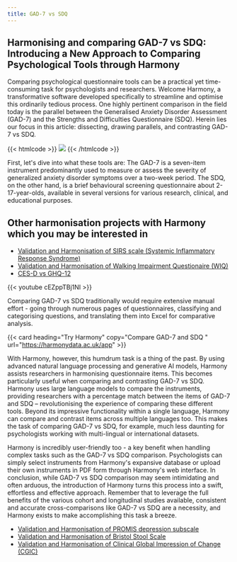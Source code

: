 ```yaml
---
title: GAD-7 vs SDQ
---
```


## Harmonising and comparing GAD-7 vs SDQ: Introducing a New Approach to Comparing Psychological Tools through Harmony

Comparing psychological questionnaire tools can be a practical yet time-consuming task for psychologists and researchers. Welcome Harmony, a transformative software developed specifically to streamline and optimise this ordinarily tedious process. One highly pertinent comparison in the field today is the parallel between the Generalised Anxiety Disorder Assessment (GAD-7) and the Strengths and Difficulties Questionnaire (SDQ). Herein lies our focus in this article: dissecting, drawing parallels, and contrasting GAD-7 vs SDQ.

{{< htmlcode >}}
<img src="/images/gad-7-scanned-min.webp" />
{{< /htmlcode >}}




First, let's dive into what these tools are: The GAD-7 is a seven-item instrument predominantly used to measure or assess the severity of generalized anxiety disorder symptoms over a two-week period. The SDQ, on the other hand, is a brief behavioural screening questionnaire about 2-17-year-olds, available in several versions for various research, clinical, and educational purposes.

## Other harmonisation projects with Harmony which you may be interested in

* [Validation and Harmonisation of SIRS scale (Systemic Inflammatory Response Syndrome)](/harmonisation-validation/sirs-scale-systemic-inflammatory-response-syndrome)
* [Validation and Harmonisation of Walking Impairment Questionaire (WIQ)](/harmonisation-validation/walking-impairment-questionaire-wiq)
* [CES-D vs GHQ-12](/ces-d-vs-ghq-12)

{{< youtube cEZppTBj1NI >}}

Comparing GAD-7 vs SDQ traditionally would require extensive manual effort - going through numerous pages of questionnaires, classifying and categorising questions, and translating them into Excel for comparative analysis.


{{< card heading="Try Harmony" copy="Compare GAD-7 and SDQ " url="https://harmonydata.ac.uk/app" >}}



With Harmony, however, this humdrum task is a thing of the past. By using advanced natural language processing and generative AI models, Harmony assists researchers in harmonising questionnaire items. This becomes particularly useful when comparing and contrasting GAD-7 vs SDQ. Harmony uses large language models to compare the instruments, providing researchers with a percentage match between the items of GAD-7 and SDQ – revolutionising the experience of comparing these different tools. Beyond its impressive functionality within a single language, Harmony can compare and contrast items across multiple languages too. This makes the task of comparing GAD-7 vs SDQ, for example, much less daunting for psychologists working with multi-lingual or international datasets.

Harmony is incredibly user-friendly too - a key benefit when handling complex tasks such as the GAD-7 vs SDQ comparison. Psychologists can simply select instruments from Harmony's expansive database or upload their own instruments in PDF form through Harmony's web interface. In conclusion, while GAD-7 vs SDQ comparison may seem intimidating and often arduous, the introduction of Harmony turns this process into a swift, effortless and effective approach. Remember that to leverage the full benefits of the various cohort and longitudinal studies available, consistent and accurate cross-comparisons like GAD-7 vs SDQ are a necessity, and Harmony exists to make accomplishing this task a breeze. 


* [Validation and Harmonisation of PROMIS depression subscale](/harmonisation-validation/promis-depression-subscale)
* [Validation and Harmonisation of Bristol Stool Scale](/harmonisation-validation/bristol-stool-scale)
* [Validation and Harmonisation of Clinical Global Impression of Change (CGIC)](/harmonisation-validation/clinical-global-impression-of-change-cgic)